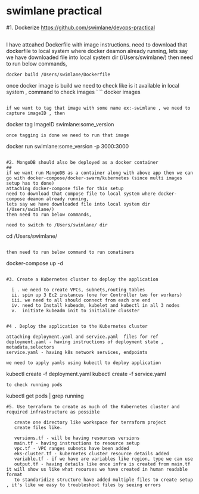 # swimlane practical 
#1. Dockerize https://github.com/swimlane/devops-practical
##
I have attcahed Dockerfile with image instructions.
need to download that dockerfile to local system where docker deamon already running,
lets say we have downloaded file into local system dir (/Users/swimlane/)
then need to run below commands, 
```
docker build /Users/swimlane/Dockerfile  
```
once docker image is build we need to check like is it available in local system , 
command to check images 
`
``
docker images
```

if we want to tag that image with some name ex:-swimlane , we need to capture imageID , then 

```
docker tag ImageID swimlane:some_version 
```
once tagging is done we need to run that image

```
docker run swimlane:some_version -p 3000:3000
```

#2. MongoDB should also be deployed as a docker container
##
if we want run MangoDB as a container along with above app then we can go with docker-compose/docker-swarm/kubernetes (since multi images setup has to done) 
attaching docker-compose file for this setup 
need to download that compose file to local system where docker-compose deamon already running, 
lets say we have downloaded file into local system dir (/Users/swimlane/)
then need to run below commands, 

need to switch to /Users/swimlane/ dir

```
cd /Users/swimlane/
```

then need to run below command to run conatiners

```
docker-compose up -d 
```

#3. Create a Kubernetes cluster to deploy the application 

  i . we need to create VPCs, subnets,routing tables 
  ii. spin up 3 Ec2 instances (one for Controller two for workers) 
  iii. we need to all should connect from each one end 
  iv. need to Install kubeadm, kubelet and kubectl in all 3 nodes 
  v.  initiate kubeadm init to initialize clusster 


#4 . Deploy the application to the Kubernetes cluster

attaching deployment.yaml and service.yaml  files for ref 
deployment.yaml - having instructions of deployment state , metadata,selectors 
service.yaml - having k8s network services, endpoints 

we need to apply yamls using kubectl to deploy application

```
kubectl create -f deployment.yaml
kubectl create -f service.yaml
```
to check running pods

```
kubectl get pods | grep running 
```
#5. Use terraform to create as much of the Kubernetes cluster and required infrastructure as possible

   create one directory like workspace for terraform project 
   create files like. 
   
   versions.tf - will be having resources versions 
   main.tf - having instructions to resource setup 
   vpc.tf - VPC ranges subnets have been added 
   eks-cluster.tf - kubernetes cluster resource details added 
   variable.tf - if we have are variables like region, type we can use 
   output.tf - having details like once infra is created from main.tf it will show us like what reourses we have created in human readable format 
   to standaridize structure have added multiple files to create setup , it's like we easy to troubleshoot files by seeing errors 
  
 
